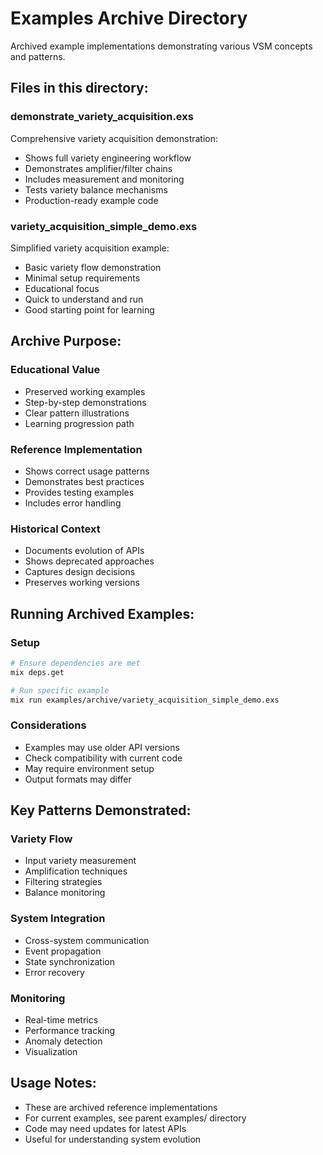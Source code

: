 # Examples Archive Directory

Archived example implementations demonstrating various VSM concepts and patterns.

## Files in this directory:

### demonstrate_variety_acquisition.exs
Comprehensive variety acquisition demonstration:
- Shows full variety engineering workflow
- Demonstrates amplifier/filter chains
- Includes measurement and monitoring
- Tests variety balance mechanisms
- Production-ready example code

### variety_acquisition_simple_demo.exs
Simplified variety acquisition example:
- Basic variety flow demonstration
- Minimal setup requirements
- Educational focus
- Quick to understand and run
- Good starting point for learning

## Archive Purpose:

### Educational Value
- Preserved working examples
- Step-by-step demonstrations
- Clear pattern illustrations
- Learning progression path

### Reference Implementation
- Shows correct usage patterns
- Demonstrates best practices
- Provides testing examples
- Includes error handling

### Historical Context
- Documents evolution of APIs
- Shows deprecated approaches
- Captures design decisions
- Preserves working versions

## Running Archived Examples:

### Setup
```bash
# Ensure dependencies are met
mix deps.get

# Run specific example
mix run examples/archive/variety_acquisition_simple_demo.exs
```

### Considerations
- Examples may use older API versions
- Check compatibility with current code
- May require environment setup
- Output formats may differ

## Key Patterns Demonstrated:

### Variety Flow
- Input variety measurement
- Amplification techniques
- Filtering strategies
- Balance monitoring

### System Integration
- Cross-system communication
- Event propagation
- State synchronization
- Error recovery

### Monitoring
- Real-time metrics
- Performance tracking
- Anomaly detection
- Visualization

## Usage Notes:
- These are archived reference implementations
- For current examples, see parent examples/ directory
- Code may need updates for latest APIs
- Useful for understanding system evolution